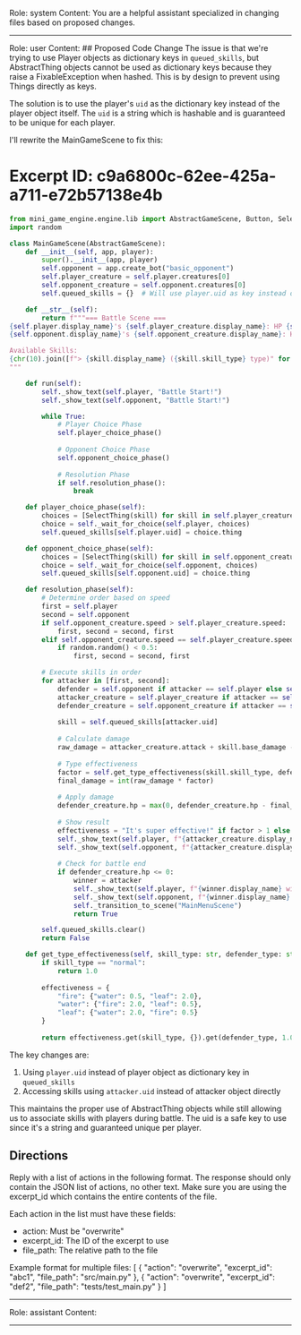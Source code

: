 Role: system
Content: You are a helpful assistant specialized in changing files based on proposed changes.
__________________
Role: user
Content: ## Proposed Code Change
The issue is that we're trying to use Player objects as dictionary keys in `queued_skills`, but AbstractThing objects cannot be used as dictionary keys because they raise a FixableException when hashed. This is by design to prevent using Things directly as keys.

The solution is to use the player's `uid` as the dictionary key instead of the player object itself. The `uid` is a string which is hashable and is guaranteed to be unique for each player.

I'll rewrite the MainGameScene to fix this:

# Excerpt ID: c9a6800c-62ee-425a-a711-e72b57138e4b
```python main_game/scenes/main_game_scene.py
from mini_game_engine.engine.lib import AbstractGameScene, Button, SelectThing
import random

class MainGameScene(AbstractGameScene):
    def __init__(self, app, player):
        super().__init__(app, player)
        self.opponent = app.create_bot("basic_opponent")
        self.player_creature = self.player.creatures[0]
        self.opponent_creature = self.opponent.creatures[0]
        self.queued_skills = {}  # Will use player.uid as key instead of player object

    def __str__(self):
        return f"""=== Battle Scene ===
{self.player.display_name}'s {self.player_creature.display_name}: HP {self.player_creature.hp}/{self.player_creature.max_hp}
{self.opponent.display_name}'s {self.opponent_creature.display_name}: HP {self.opponent_creature.hp}/{self.opponent_creature.max_hp}

Available Skills:
{chr(10).join([f"> {skill.display_name} ({skill.skill_type} type)" for skill in self.player_creature.skills])}
"""

    def run(self):
        self._show_text(self.player, "Battle Start!")
        self._show_text(self.opponent, "Battle Start!")

        while True:
            # Player Choice Phase
            self.player_choice_phase()
            
            # Opponent Choice Phase  
            self.opponent_choice_phase()
            
            # Resolution Phase
            if self.resolution_phase():
                break

    def player_choice_phase(self):
        choices = [SelectThing(skill) for skill in self.player_creature.skills]
        choice = self._wait_for_choice(self.player, choices)
        self.queued_skills[self.player.uid] = choice.thing

    def opponent_choice_phase(self):
        choices = [SelectThing(skill) for skill in self.opponent_creature.skills]
        choice = self._wait_for_choice(self.opponent, choices)
        self.queued_skills[self.opponent.uid] = choice.thing

    def resolution_phase(self):
        # Determine order based on speed
        first = self.player
        second = self.opponent
        if self.opponent_creature.speed > self.player_creature.speed:
            first, second = second, first
        elif self.opponent_creature.speed == self.player_creature.speed:
            if random.random() < 0.5:
                first, second = second, first

        # Execute skills in order
        for attacker in [first, second]:
            defender = self.opponent if attacker == self.player else self.player
            attacker_creature = self.player_creature if attacker == self.player else self.opponent_creature
            defender_creature = self.opponent_creature if attacker == self.player else self.player_creature
            
            skill = self.queued_skills[attacker.uid]
            
            # Calculate damage
            raw_damage = attacker_creature.attack + skill.base_damage - defender_creature.defense
            
            # Type effectiveness
            factor = self.get_type_effectiveness(skill.skill_type, defender_creature.creature_type)
            final_damage = int(raw_damage * factor)
            
            # Apply damage
            defender_creature.hp = max(0, defender_creature.hp - final_damage)
            
            # Show result
            effectiveness = "It's super effective!" if factor > 1 else "It's not very effective..." if factor < 1 else ""
            self._show_text(self.player, f"{attacker_creature.display_name} used {skill.display_name}! {effectiveness}")
            self._show_text(self.opponent, f"{attacker_creature.display_name} used {skill.display_name}! {effectiveness}")
            
            # Check for battle end
            if defender_creature.hp <= 0:
                winner = attacker
                self._show_text(self.player, f"{winner.display_name} wins!")
                self._show_text(self.opponent, f"{winner.display_name} wins!")
                self._transition_to_scene("MainMenuScene")
                return True

        self.queued_skills.clear()
        return False

    def get_type_effectiveness(self, skill_type: str, defender_type: str) -> float:
        if skill_type == "normal":
            return 1.0
            
        effectiveness = {
            "fire": {"water": 0.5, "leaf": 2.0},
            "water": {"fire": 2.0, "leaf": 0.5},
            "leaf": {"water": 2.0, "fire": 0.5}
        }
        
        return effectiveness.get(skill_type, {}).get(defender_type, 1.0)
```

The key changes are:
1. Using `player.uid` instead of player object as dictionary key in `queued_skills`
2. Accessing skills using `attacker.uid` instead of attacker object directly

This maintains the proper use of AbstractThing objects while still allowing us to associate skills with players during battle. The uid is a safe key to use since it's a string and guaranteed unique per player.

## Directions
Reply with a list of actions in the following format. The response should only contain the JSON list of actions, no other text.
Make sure you are using the excerpt_id which contains the entire contents of the file.

Each action in the list must have these fields:
- action: Must be "overwrite"
- excerpt_id: The ID of the excerpt to use
- file_path: The relative path to the file

Example format for multiple files:
[
    {
        "action": "overwrite",
        "excerpt_id": "abc1",
        "file_path": "src/main.py"
    },
    {
        "action": "overwrite",
        "excerpt_id": "def2",
        "file_path": "tests/test_main.py"
    }
]
__________________
Role: assistant
Content: 
__________________
